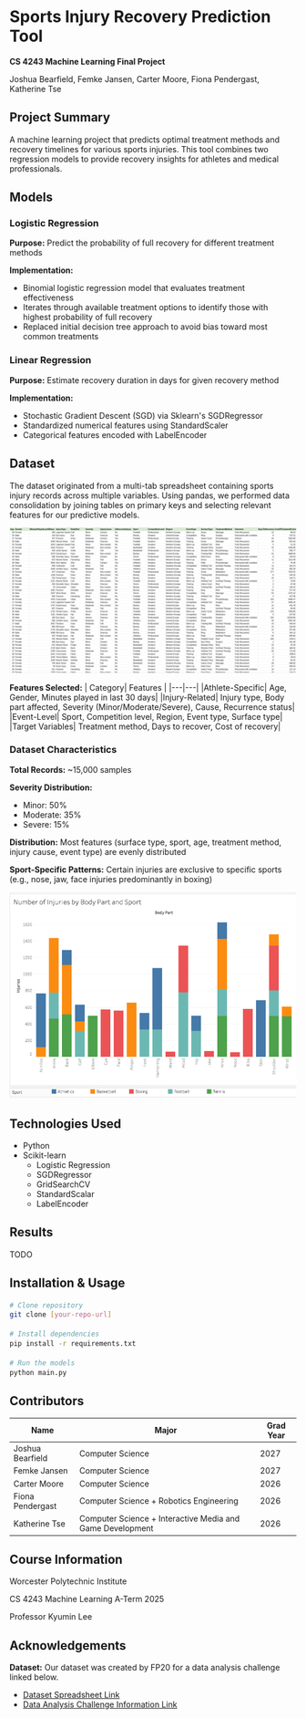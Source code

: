 # Sports Injury Recovery Prediction Tool

**CS 4243 Machine Learning Final Project**

Joshua Bearfield, Femke Jansen, Carter Moore, Fiona Pendergast, Katherine Tse

## Project Summary
A machine learning project that predicts optimal treatment methods and recovery timelines for various sports injuries. This tool combines two regression models to provide recovery insights for athletes and medical professionals.

## Models
### Logistic Regression
**Purpose:** Predict the probability of full recovery for different treatment methods

**Implementation:** 
* Binomial logistic regression model that evaluates treatment effectiveness
* Iterates through available treatment options to identify those with highest probability of full recovery
* Replaced initial decision tree approach to avoid bias toward most common treatments


### Linear Regression
**Purpose:** Estimate recovery duration in days for given recovery method

**Implementation:** 
* Stochastic Gradient Descent (SGD) via Sklearn's SGDRegressor
* Standardized numerical features using StandardScaler
* Categorical features encoded with LabelEncoder

## Dataset
The dataset originated from a multi-tab spreadsheet containing sports injury records across multiple variables. Using pandas, we performed data consolidation by joining tables on primary keys and selecting relevant features for our predictive models.

![alt text](image.png)

**Features Selected:**
| Category| Features |
|---|---|
|Athlete-Specific| Age, Gender, Minutes played in last 30 days|
|Injury-Related| Injury type, Body part affected, Severity (Minor/Moderate/Severe), Cause, Recurrence status|
|Event-Level| Sport, Competition level, Region, Event type, Surface type|
|Target Variables| Treatment method, Days to recover, Cost of recovery| 

### Dataset Characteristics

**Total Records:** ~15,000 samples

**Severity Distribution:**
* Minor: 50%
* Moderate: 35%
* Severe: 15%

**Distribution:** Most features (surface type, sport, age, treatment method, injury cause, event type) are evenly distributed

**Sport-Specific Patterns:** Certain injuries are exclusive to specific sports (e.g., nose, jaw, face injuries predominantly in boxing)

![alt text](image-1.png)

## Technologies Used
* Python
* Scikit-learn
    * Logistic Regression
    * SGDRegressor
    * GridSearchCV
    * StandardScalar
    * LabelEncoder 

## Results 
TODO

## Installation & Usage

```bash
# Clone repository
git clone [your-repo-url]

# Install dependencies
pip install -r requirements.txt

# Run the models
python main.py
```

## Contributors
| Name | Major | Grad Year |
| --- | --- | --- |
| Joshua Bearfield | Computer Science | 2027 |
| Femke Jansen | Computer Science | 2027 |
| Carter Moore | Computer Science | 2026 |
| Fiona Pendergast | Computer Science + Robotics Engineering | 2026 |
| Katherine Tse | Computer Science + Interactive Media and Game Development | 2026 |

## Course Information
Worcester Polytechnic Institute

CS 4243 Machine Learning A-Term 2025

Professor Kyumin Lee


## Acknowledgements
**Dataset:** Our dataset was created by FP20 for a data analysis challenge linked below.
* [Dataset Spreadsheet Link](https://docs.google.com/spreadsheets/d/1e0OpTErDDSlV1JxID5GKURyCzn71U0mm/edit?gid=1125320447#gid=112532044)
* [Data Analysis Challenge Information Link](https://docs.google.com/document/d/1DAs8Ayw6lrxyyJC42ry_F-mKwwsDg9vL/edit)